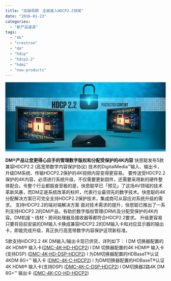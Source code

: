 ```yaml
---
title: "突破局限　全面進入HDCP2.2领域"
date: "2016-01-23"
categories: 
  - "新产品速递"
tags: 
  - "4k"
  - "crestron"
  - "dm"
  - "hdcp"
  - "hdcp2-2"
  - "hdmi"
  - "new-products"
---
```


[![DM-HDCP-2.2](images/HDCP-2.2-image002.jpg)](http://www.apcube.com/wp-content/uploads/2016/01/HDCP-2.2-image002.jpg)

**DM®产品让您更得心应手的管理数字版权和分配受保护的4K内容** 快思聪发布5款兼容HDCP2.2 (高宽带数字内容保护协议) 技术的DigitalMedia™输入、输出卡，升级DM系统、传输HDCP2.2保护的4K视频内容变得更容易。 要传送受HDCP2.2保护的4K内容，必须进行系统升级，不仅需要更新固件，还需要采用新的硬件整体配合。令整个行业都振奋至极的是，快思聪早已「预见」了这场AV领域的技术革新风暴，而DM正是系统改革的标杆，代表行业最领先的数字技术。快思聪的4K分配解决方案已可完全支持HDCP2.2保护技术，集成商可从容应对系统升级的需求。 支持HDCP2.2的端对端解决方案 面对技术需求的提升，快思聪已推出了一系列支持HDCP2.2的DM产品，有助於数字版权管理(DRM)及分配受保护的4K内容。DM机座丶线材丶房间处理器及接收器等都符合HDCP2.2要求。 升级更容易 只要将目前安装的DM输入卡换成兼容HDCP2.2的DM输入卡和对应显示器的输出卡，即能完成升级，真正执行高宽带数字内容保护这项新标准。

5款支持HDCP2.2 4K DM输入/输出卡现已供货，详列如下： l DM 切换器配置的4K HDMI® 输入卡([DMC-4K-HD-HDCP2](http://crestron.com/products/model/DMC-4K-HD)) l DM 切换器配置的4K HDMI® 输入卡 (支持DSP) ([DMC-4K-HD-DSP-HDCP2](http://crestron.com/products/model/DMC-4K-HD-DSP)) l 为DM切换器配置的HDBaseT®认证 4KDM 8G+™ 输入卡 ([DMC-4K-C-HDCP2](http://crestron.com/products/model/DMC-4K-C)) l 为DM切换器配置的HDBaseT®认证 4K HDMI® 输入卡(支持DSP) ([DMC-4K-C-DSP-HDCP2](http://crestron.com/products/model/DMC-4K-C-DSP)) l DM切换器2路4K DM 8G+™ 输出卡 ([DMC-4K-CO-HD-HDCP2](http://crestron.com/products/model/DMC-4K-CO-HD))
